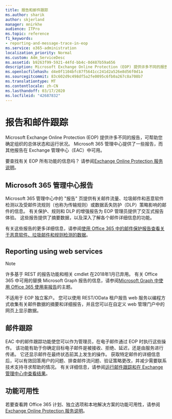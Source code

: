 ```yaml
---
title: 报告和邮件跟踪
ms.author: sharik
author: skjerland
manager: mnirkhe
audience: ITPro
ms.topic: reference
f1_keywords:
- reporting-and-message-trace-in-eop
ms.service: o365-administration
localization_priority: Normal
ms.custom: Adm_ServiceDesc
ms.assetid: b9263f99-5921-44fd-bb4c-0d487b59a656
description: Microsoft Exchange Online Protection (EOP) 提供许多不同的报告，可帮助您确定组织的总体状态和运行状况。 Microsoft 365 管理中心提供了一些报告，而其他报告在 Exchange 管理中心（EAC）中可用。
ms.openlocfilehash: d4e0f1104bfc87f5641cc241d2a526e8d56f0d1a
ms.sourcegitcommit: 83c602d9c498df5a2fe0095c6fb0a267c8a708b7
ms.translationtype: MT
ms.contentlocale: zh-CN
ms.lasthandoff: 03/17/2020
ms.locfileid: "42687832"
---
```

# <a name="reporting-and-message-trace"></a>报告和邮件跟踪

Microsoft Exchange Online Protection (EOP) 提供许多不同的报告，可帮助您确定组织的总体状态和运行状况。 Microsoft 365 管理中心提供了一些报告，而其他报告在 Exchange 管理中心（EAC）中可用。

要查找有关 EOP 所有功能的信息吗？ 请参阅[Exchange Online Protection 服务说明](exchange-online-protection-service-description.md)。

## <a name="microsoft-365-admin-center-reports"></a>Microsoft 365 管理中心报告

Microsoft 365 管理中心中的 "报告" 页提供有关邮件流量、垃圾邮件和恶意软件检测以及受邮件流规则（也称为传输规则）或数据丢失防护（DLP）策略影响的邮件的信息。 有关保护、规则和 DLP 的增强报告为 EOP 管理员提供了交互式报告体验。 这些报告提供了摘要数据，以及深入了解各个邮件详细信息的功能。

有关这些报告的更多详细信息，请参阅[使用 Office 365 中的邮件保护报告查看关于恶意软件、垃圾邮件和规则检测的数据](https://docs.microsoft.com/exchange/monitoring/use-mail-protection-reports)。

## <a name="reporting-using-web-services"></a>Reporting using web services

> [!NOTE]
> 许多基于 REST 的报告功能和相关 cmdlet 在2018年1月已弃用。 有关 Office 365 中可用的替换 Microsoft Graph 报告的信息，请参阅[Microsoft Graph 中使用 Office 365 使用率报告](https://go.microsoft.com/fwlink/p/?LinkID=865135)的主题。

不适用于 EOP 独立客户。 您可以使用 REST/OData 租户报告 web 服务以编程方式收集有关邮件数据的摘要和详细报告，并且您可以在自定义 web 管理门户中的网页上显示数据。

## <a name="message-trace"></a>邮件跟踪

EAC 中的邮件跟踪功能使您可以作为管理员，在电子邮件通过 EOP 时执行这些操作。 该功能有助于你确定目标电子邮件是被接收、拒绝、延迟，还是由服务进行传递。 它还显示邮件在最终状态前其上发生的操作。 获取特定邮件的详细信息后，可以有效回答用户的问题、排查邮件流问题、验证策略更改，并减少需要联系技术支持寻求帮助的情况。 有关详细信息，请参阅[运行邮件跟踪和在 Exchange 管理中心中查看结果](https://docs.microsoft.com/exchange/monitoring/trace-an-email-message/run-a-message-trace-and-view-results)。

## <a name="feature-availability"></a>功能可用性

若要查看跨 Office 365 计划、独立选项和本地解决方案的功能可用性，请参阅[Exchange Online Protection 服务说明](exchange-online-protection-service-description.md)。
